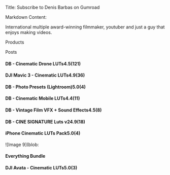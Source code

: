 Title: Subscribe to Denis Barbas on Gumroad

Markdown Content:

International multiple award-winning filmmaker, youtuber and just a guy that enjoys making videos.

Products

Posts

#### DB - Cinematic Drone LUTs4.5(121)

#### DJI Mavic 3 - Cinematic LUTs4.9(36)

#### DB - Photo Presets (Lightroom)5.0(4)

#### DB - Cinematic Mobile LUTs4.4(11)

#### DB - Vintage Film VFX + Sound Effects4.5(8)

#### DB - CINE SIGNATURE Luts v24.9(18)

#### iPhone Cinematic LUTs Pack5.0(4)

![Image 9](blob:

#### Everything Bundle

#### DJI Avata - Cinematic LUTs5.0(3)
